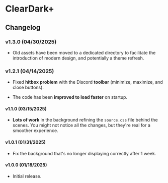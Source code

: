 # ClearDark+

## Changelog

### v1.3.0 (04/30/2025)

* Old assets have been moved to a dedicated directory to facilitate the introduction of modern design, and potentially a theme refresh.

### v1.2.1 (04/14/2025)

* Fixed **hitbox problem** with the Discord **toolbar** (minimize, maximize, and close buttons).

* The code has been **improved to load faster** on startup.

#### v1.1.0 (03/15/2025)
* **Lots of work** in the background refining the `source.css` file behind the scenes. You might not notice all the changes, but they're real for a smoother experience.

#### v1.0.1 (01/31/2025)
* Fix the background that's no longer displaying correctly after 1 week.

#### v1.0.0 (01/18/2025)
* Initial release.
